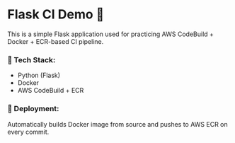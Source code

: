 # Flask CI Demo 🚀

This is a simple Flask application used for practicing AWS CodeBuild + Docker + ECR-based CI pipeline.

### 🔧 Tech Stack:
- Python (Flask)
- Docker
- AWS CodeBuild + ECR

### 🚀 Deployment:
Automatically builds Docker image from source and pushes to AWS ECR on every commit.
